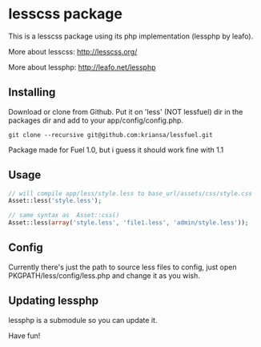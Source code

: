 # lesscss package

This is a lesscss package using its php implementation (lessphp by leafo).

More about lesscss: http://lesscss.org/

More about lessphp: http://leafo.net/lessphp

## Installing

Download or clone from Github. Put it on 'less' (NOT lessfuel) dir in the packages dir and add to your app/config/config.php.

	git clone --recursive git@github.com:kriansa/lessfuel.git

Package made for Fuel 1.0, but i guess it should work fine with 1.1

## Usage

```php
// will compile app/less/style.less to base_url/assets/css/style.css
Asset::less('style.less');

// same syntax as  Asset::css()
Asset::less(array('style.less', 'file1.less', 'admin/style.less'));
```

## Config

Currently there's just the path to source less files to config, just open PKGPATH/less/config/less.php and change it as you wish.

## Updating lessphp

lessphp is a submodule so you can update it.

Have fun!